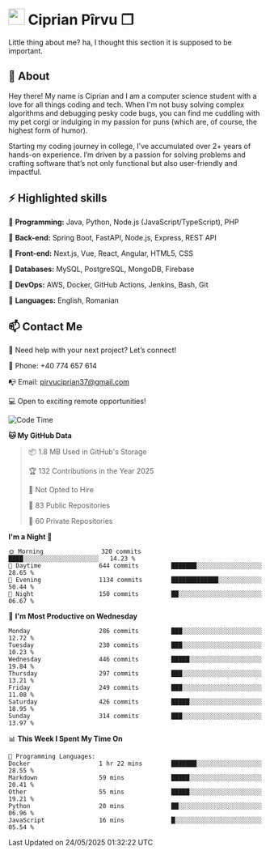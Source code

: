 # <img height="32px" src="https://user-images.githubusercontent.com/74038190/216122041-518ac897-8d92-4c6b-9b3f-ca01dcaf38ee.png"> Ciprian Pîrvu ❐ </h1>

Little thing about me? ha, I thought this section it is supposed to be important.

## 🧐 About

Hey there! My name is Ciprian and I am a computer science student with a love for all things coding and tech. When I'm not busy solving complex algorithms and debugging pesky code bugs, you can find me cuddling with my pet corgi or indulging in my passion for puns (which are, of course, the highest form of humor).

Starting my coding journey in college, I've accumulated over 2+ years of hands-on experience. I’m driven by a passion for solving problems and crafting software that’s not only functional but also user-friendly and impactful.


## ⚡ Highlighted skills

🎯 **Programming:** Java, Python, Node.js (JavaScript/TypeScript), PHP

🎯 **Back-end:** Spring Boot, FastAPI, Node.js, Express, REST API

🎯 **Front-end:** Next.js, Vue, React, Angular, HTML5, CSS

🎯 **Databases:** MySQL, PostgreSQL, MongoDB, Firebase

🎯 **DevOps:** AWS, Docker, GitHub Actions, Jenkins, Bash, Git

🎯 **Languages:** English, Romanian



## 📫 Contact Me

🤝 Need help with your next project? Let’s connect!

📱 Phone: +40 774 657 614

📭 Email: pirvuciprian37@gmail.com


💻 Open to exciting remote opportunities!

<!--START_SECTION:waka-->
![Code Time](http://img.shields.io/badge/Code%20Time-2%2C319%20hrs%2011%20mins-blue)

**🐱 My GitHub Data** 

> 📦 1.8 MB Used in GitHub's Storage 
 > 
> 🏆 132 Contributions in the Year 2025
 > 
> 🚫 Not Opted to Hire
 > 
> 📜 83 Public Repositories 
 > 
> 🔑 60 Private Repositories 
 > 
**I'm a Night 🦉** 

```text
🌞 Morning                320 commits         ████░░░░░░░░░░░░░░░░░░░░░   14.23 % 
🌆 Daytime                644 commits         ███████░░░░░░░░░░░░░░░░░░   28.65 % 
🌃 Evening                1134 commits        █████████████░░░░░░░░░░░░   50.44 % 
🌙 Night                  150 commits         ██░░░░░░░░░░░░░░░░░░░░░░░   06.67 % 
```
📅 **I'm Most Productive on Wednesday** 

```text
Monday                   286 commits         ███░░░░░░░░░░░░░░░░░░░░░░   12.72 % 
Tuesday                  230 commits         ███░░░░░░░░░░░░░░░░░░░░░░   10.23 % 
Wednesday                446 commits         █████░░░░░░░░░░░░░░░░░░░░   19.84 % 
Thursday                 297 commits         ███░░░░░░░░░░░░░░░░░░░░░░   13.21 % 
Friday                   249 commits         ███░░░░░░░░░░░░░░░░░░░░░░   11.08 % 
Saturday                 426 commits         █████░░░░░░░░░░░░░░░░░░░░   18.95 % 
Sunday                   314 commits         ███░░░░░░░░░░░░░░░░░░░░░░   13.97 % 
```


📊 **This Week I Spent My Time On** 

```text
💬 Programming Languages: 
Docker                   1 hr 22 mins        ███████░░░░░░░░░░░░░░░░░░   28.55 % 
Markdown                 59 mins             █████░░░░░░░░░░░░░░░░░░░░   20.41 % 
Other                    55 mins             █████░░░░░░░░░░░░░░░░░░░░   19.21 % 
Python                   20 mins             ██░░░░░░░░░░░░░░░░░░░░░░░   06.96 % 
JavaScript               16 mins             █░░░░░░░░░░░░░░░░░░░░░░░░   05.54 % 
```


 Last Updated on 24/05/2025 01:32:22 UTC
<!--END_SECTION:waka-->
